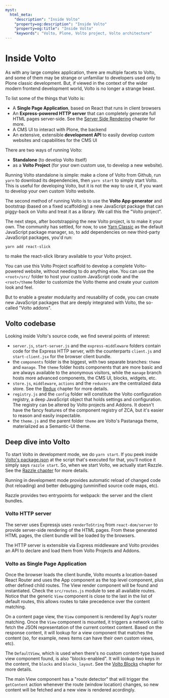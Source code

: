```yaml
---
myst:
  html_meta:
    "description": "Inside Volto"
    "property=og:description": "Inside Volto"
    "property=og:title": "Inside Volto"
    "keywords": "Volto, Plone, Volto project, Volto architecture"
---
```


# Inside Volto

As with any large complex application, there are multiple facets to Volto, and
some of them may be strange or unfamiliar to developers used only to Plone
classic development. But, if viewed in the context of the wider modern frontend
development world, Volto is no longer a strange beast.

To list some of the things that Volto is:

- A **Single Page Application**, based on React that runs in client browsers
- An **Express-powered HTTP server** that can completely generate full HTML pages
  server-side. See the [Server Side Rendering](./client-ssr) chapter for more.
- A CMS UI to interact with Plone, the backend
- An extensive, extensible **development API** to easily develop custom websites and
  capabilities for the CMS UI

There are two ways of running Volto:

- **Standalone** (to develop Volto itself)
- as a **Volto Project** (for your own custom use, to develop a new website).

Running Volto standalone is simple: make a clone of Volto from Github, run
`yarn` to download its dependencies, then `yarn start` to simply start Volto.
This is useful for developing Volto, but it is not the way to use it, if you
want to develop your own custom Volto website.

The second method of running Volto is to use the **Volto App generator** and
bootstrap (based on a fixed scaffolding) a new JavaScript package that can
piggy-back on Volto and treat it as a library. We call this the "Volto
project".


The next steps, after bootstrapping the new Volto project, is to make it your
own. The community has settled, for now, to use [Yarn
Classic](https://classic.yarnpkg.com/lang/en/) as the default JavaScript
package manager, so, to add dependencies on new third-party
JavaScript packages, you'd run:

```
yarn add react-slick
```

to make the react-slick library available to your Volto project.

You can use this Volto Project scaffold to develop a complete Volto-powered
website, without needing to do anything else. You can use the `<root>/src/` folder to
host your custom JavaScript code and the `<root>/theme` folder to customize the
Volto theme and create your custom look and feel.

But to enable a greater modularity and reusability of code, you can create new
JavaScript packages that are deeply integrated with Volto, the so-called "Volto
addons".

## Volto codebase

Looking inside Volto's source code, we find several points of interest:

- `server.js`, `start-server.js` and the `express-middleware` folders contain
  code for the Express HTTP server, with the counterparts `client.js` and
  `start-client.jsx` for the browser client bundle.
- the `components` folder is the biggest, with two separate branches: `theme`
  and `manage`. The `theme` folder hosts components that are more basic and are
  always available to the anonymous visitors, while the `manage` branch hosts
  more advanced components, the CMS UI, blocks, widgets, etc.
- `store.js`, `middleware`, `actions` and the `reducers` are the centralized
  data store. See the [Redux](./redux) chapter for more details.
- `registry.js` and the `config` folder will constitute the Volto configuration
  registry, a deep JavaScript object that holds settings and configuration.
  The registry can be altered by Volto projects and Addons. It doesn't have the
  fancy features of the component registry of ZCA, but it's easier to reason
  and easily inspectable.
- the `theme.js` and the parent folder `theme` are Volto's Pastanaga theme,
  materialized as a Semantic-UI theme.

## Deep dive into Volto

To start Volto in development mode, we do `yarn start`. If you peek inside [Volto's
package.json][1] at
the script that's executed for that, you'll notice it simply says `razzle
start`. So, when we start Volto, we actually start Razzle. See the
[Razzle chapter](./razzle) for more details.

Running in development mode provides automatic reload of changed code
(hot reloading) and better debugging (unminified source code maps, etc).

Razzle provides two entrypoints for webpack: the server and the client bundles.

### Volto HTTP server

The server uses Expressjs uses `renderToString` from `react-dom/server` to
provide server-side rendering of the HTML pages. From these generated HTML
pages, the client bundle will be loaded by the browsers.

The HTTP server is extensible via Express middleware and Volto provides an API
to declare and load them from Volto Projects and Addons.

### Volto as Single Page Application

Once the browser loads the client bundle, Volto mounts a location-based React
Router and uses the App component as the top level component, plus other
defined child routes. The View render component will be found and instantiated.
Check the `src/routes.js` module to see all available routes. Notice that the
generic `View` component is close to the last in the list of default routes,
this allows routes to take precedence over the content matching.

On a content page view, the `View` component is rendered by App's router
matching. Once the `View` component is mounted, it triggers a network call to
fetch the JSON representation of the current context content. Based on the
response content, it will lookup for a view component that matches the content
(so, for example, news items can have their own custom views, etc).

The `DefaultView`, which is used when there's no custom content-type based view
component found, is also "blocks-enabled". It will lookup two keys in the
content, the `blocks` and `blocks_layout`. See the [Volto Blocks](./blocks)
chapter for more details.

The main View component has a "route detector" that will trigger the
`getContent` action whenever the route (window location) changes, so new
content will be fetched and a new view is rendered acordingly.

[1]: https://github.com/plone/volto/blob/d7b6db3db239d09ceafee61dacf14fa7acec9b4b/package.json#L33
